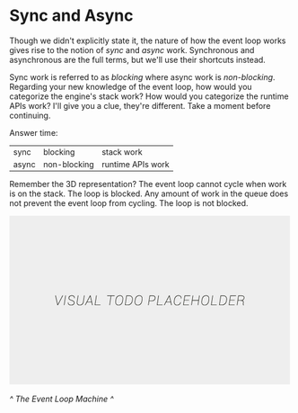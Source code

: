 # Sync and Async

Though we didn't explicitly state it, the nature of how the event loop works gives rise to the notion of *sync* and *async* work. Synchronous and asynchronous are the full terms, but we'll use their shortcuts instead.

Sync work is referred to as *blocking* where async work is *non-blocking*. Regarding your new knowledge of the event loop, how would you categorize the engine's stack work? How would you categorize the runtime APIs work? I'll give you a clue, they're different. Take a moment before continuing.

Answer time:
<table>
  <tr>
    <td>sync</td>
    <td>blocking</td>
    <td>stack work</td>
  </tr>
  <tr>
    <td>async</td>
    <td>non-blocking</td>
    <td>runtime APIs work</td>
  </tr>
</table>

Remember the 3D representation? The event loop cannot cycle when work is on the stack. The loop is blocked. Any amount of work in the queue does not prevent the event loop from cycling. The loop is not blocked.

![alt text](../assets/visual-todo-placeholder.jpg "The Event Loop Machine")

*^ The Event Loop Machine ^*
